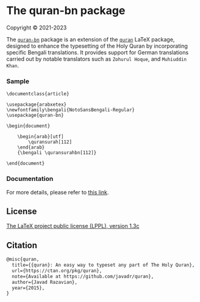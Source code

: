 # The quran-bn package
Copyright © 2021-2023

The [`quran-bn`](https://ctan.org/pkg/quran-bn) package is an extension of the [`quran`](https://ctan.org/pkg/quran) LaTeX package, designed to enhance the typesetting of the Holy Quran by incorporating specific Bengali translations. It provides support for German translations carried out by notable translators such as `Zohurul Hoque`, and `Muhiuddin Khan`.

### Sample

```
\documentclass{article}

\usepackage{arabxetex}
\newfontfamily\bengali{NotoSansBengali-Regular}
\usepackage{quran-bn}

\begin{document}

    \begin{arab}[utf]
        \quransurah[112]
    \end{arab}
    {\bengali \quransurahbn[112]}

\end{document}
```

### Documentation
For more details, please refer to [this link](http://mirrors.ctan.org/macros/unicodetex/latex/quran-bn/doc/quran-bn-doc.pdf).

## License

[The LaTeX project public license (LPPL), version 1.3c](https://www.latex-project.org/lppl/lppl-1-3c/)

## Citation

```tex
@misc{quran,
  title={{quran}: An easy way to typeset any part of The Holy Quran},
  url={https://ctan.org/pkg/quran},
  note={Available at https://github.com/javadr/quran},
  author={Javad Razavian},
  year={2015},
}
```
